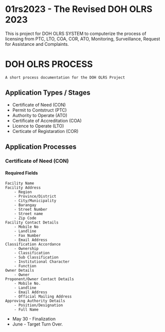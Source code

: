 # 01rs2023 - The Revised DOH OLRS 2023

This is project for DOH OLRS SYSTEM to computerize the process of licensing from PTC, LTO, COA, COR, ATO, Monitoring, Surveillance, Request for Assistance and Complaints.

# DOH OLRS PROCESS
`A short process documentation for the DOH OLRS Project`


## Application Types / Stages
- Certificate of Need (CON)
- Permit to Contstruct (PTC)
- Authority to Operate (ATO)
- Certificate of Accreditation (COA)
- Licence to Operate (LTO)
- Certicate of Registaration (COR)


## Application Processes

### Certificate of Need (CON)
#### Required Fields
	Facility Name
	Facility Address
		- Region
		- Province/District
		- City/Municipality
		- Barangay
		- Street Number
		- Street name
		- Zip Code
	Facility Contact Details
		- Mobile No
		- Landline 
		- Fax Number
		- Email Address
	Classification Accordance
		- Ownership
		- Classification
		- Sub Classification
		- Institutional Character
		- Function
	Owner Details
		- Owner
	Proponent/Owner Contact Details
		- Mobile No.
		- Landline 
		- Email Address
		- Official Mailing Address
	Approving Authority Details
		- Position/Designation
		- Full Name


- May 30 - Finalization
- June - Target Turn Over.
